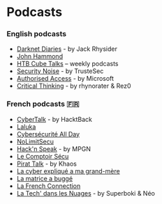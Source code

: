 # Podcasts 

### English podcasts
- [Darknet Diaries](https://darknetdiaries.com/) - by Jack Rhysider
- [John Hammond](https://www.youtube.com/@_JohnHammond/podcasts) 
- [HTB Cube Talks](https://creators.spotify.com/pod/profile/hack-the-box-cube-talks/) – weekly podcasts
- [Security Noise](https://www.trustedsec.com/resources?sections=podcasts) - by TrusteSec
- [Authorised Access](https://open.spotify.com/show/09w497cR0nhpp6evVY2SWg) - by Microsoft
- [Critical Thinking](https://www.criticalthinkingpodcast.io/) - by rhynorater & Rez0

### French podcasts 🇫🇷 
- [CyberTalk](https://www.youtube.com/@HacktBack/podcasts) - by HacktBack
- [Laluka](https://www.youtube.com/@TheLaluka/playlists)
- [Cybersécurité All Day](https://cybersecuriteallday.fr/)
- [NoLimitSecu](https://www.nolimitsecu.fr/)
- [Hack'n Speak](https://podcasts-francais.fr/podcast/hack-n-speak) - by MPGN
- [Le Comptoir Sécu](https://www.comptoirsecu.fr/podcast/)
- [Pirat Talk](https://open.spotify.com/show/3rV9UdSPUzN1yny8kdGnZ6) - by Khaos
- [La cyber expliqué a ma grand-mère](https://podcast.ausha.co/la-cyber-securite-expliquee-a-ma-grand-mere)
- [La matrice a buggé](https://open.spotify.com/show/1xmQZcspaJFdaqq56Y90aY)
- [La French Connection](https://securite.fm/)
- [La Tech' dans les Nuages](https://latechdanslesnuages.podcast2000.fr/) - by Superboki & Néo
